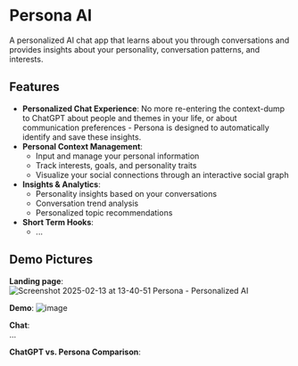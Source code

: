 # Persona AI

A personalized AI chat app that learns about you through conversations and provides insights about your personality, conversation patterns, and interests.

## Features

- **Personalized Chat Experience**: No more re-entering the context-dump to ChatGPT about people and themes in your life, or about communication preferences - Persona is designed to automatically identify and save these insights.
- **Personal Context Management**: 
  - Input and manage your personal information
  - Track interests, goals, and personality traits
  - Visualize your social connections through an interactive social graph
- **Insights & Analytics**:
  - Personality insights based on your conversations
  - Conversation trend analysis
  - Personalized topic recommendations
- **Short Term Hooks**:
  - ...

## Demo Pictures
**Landing page**:  
![Screenshot 2025-02-13 at 13-40-51 Persona - Personalized AI](https://github.com/user-attachments/assets/2f96d880-7ab5-4f0f-9377-9a0b1a640281)

**Demo**:
![image](https://github.com/user-attachments/assets/8a59c8ac-96f3-40ec-9c15-c94d7b3910f7)

**Chat**:  
...

**ChatGPT vs. Persona Comparison**:
